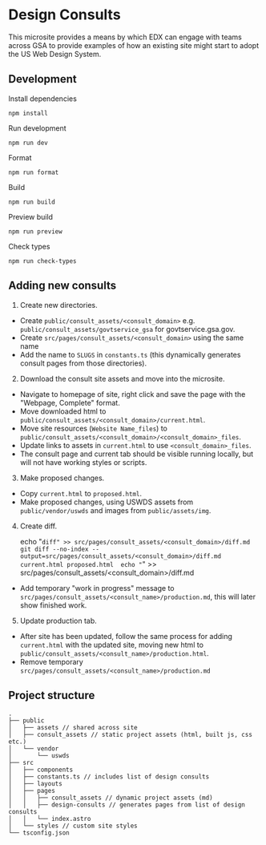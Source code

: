 # Design Consults

This microsite provides a means by which EDX can engage with teams across GSA to provide examples of how an existing site might start to adopt the US Web Design System.

## Development

Install dependencies

    npm install

Run development

    npm run dev

Format

    npm run format

Build

    npm run build

Preview build

    npm run preview

Check types

    npm run check-types

## Adding new consults

1. Create new directories.

- Create `public/consult_assets/<consult_domain>` e.g. `public/consult_assets/govtservice_gsa` for govtservice.gsa.gov.
- Create `src/pages/consult_assets/<consult_domain>` using the same name
- Add the name to `SLUGS` in `constants.ts` (this dynamically generates consult pages from those directories).

2. Download the consult site assets and move into the microsite.

- Navigate to homepage of site, right click and save the page with the "Webpage, Complete" format.
- Move downloaded html to `public/consult_assets/<consult_domain>/current.html`.
- Move site resources (`Website Name_files`) to `public/consult_assets/<consult_domain>/<consult_domain>_files`.
- Update links to assets in `current.html` to use `<consult_domain>_files`.
- The consult page and current tab should be visible running locally, but will not have working styles or scripts.

3. Make proposed changes.

- Copy `current.html` to `proposed.html`.
- Make proposed changes, using USWDS assets from `public/vendor/uswds` and images from `public/assets/img`.

4. Create diff.

    echo "```diff" >> src/pages/consult_assets/<consult_domain>/diff.md
    git diff --no-index --output=src/pages/consult_assets/<consult_domain>/diff.md current.html proposed.html 
    echo "```" >> src/pages/consult_assets/<consult_domain>/diff.md

- Add temporary "work in progress" message to `src/pages/consult_assets/<consult_name>/production.md`, this will later show finished work.

5. Update production tab.

- After site has been updated, follow the same process for adding `current.html` with the updated site, moving new html to `public/consult_assets/<consult_name>/production.html`.
- Remove temporary `src/pages/consult_assets/<consult_name>/production.md`

## Project structure

```
.
├── public
│   ├── assets // shared across site
│   ├── consult_assets // static project assets (html, built js, css etc.)
│   └── vendor
│       └── uswds
├── src
│   ├── components
│   ├── constants.ts // includes list of design consults
│   ├── layouts
│   ├── pages
│   │   ├── consult_assets // dynamic project assets (md)
│   │   ├── design-consults // generates pages from list of design consults
│   │   └── index.astro
│   └── styles // custom site styles
└── tsconfig.json
```
